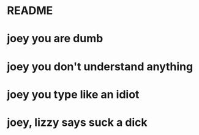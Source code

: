 # README #
# joey you are dumb
# joey you don't understand anything
# joey you type like an idiot
# joey, lizzy says suck a dick
